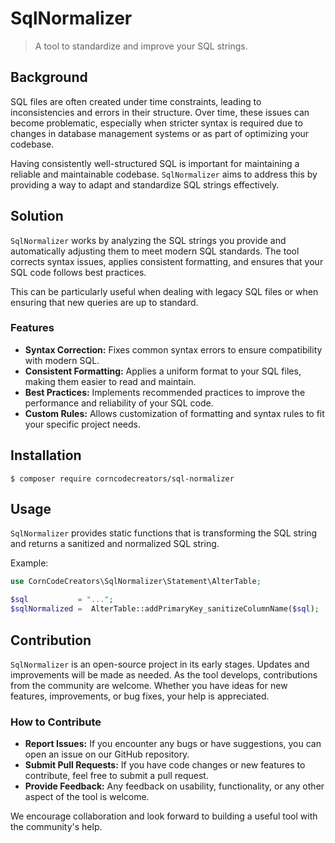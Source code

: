 # SqlNormalizer

> A tool to standardize and improve your SQL strings.

## Background
SQL files are often created under time constraints, leading to inconsistencies and errors in their structure. Over time, these issues can become problematic, especially when stricter syntax is required due to changes in database management systems or as part of optimizing your codebase.

Having consistently well-structured SQL is important for maintaining a reliable and maintainable codebase. `SqlNormalizer` aims to address this by providing a way to adapt and standardize SQL strings effectively.

## Solution
`SqlNormalizer` works by analyzing the SQL strings you provide and automatically adjusting them to meet modern SQL standards. The tool corrects syntax issues, applies consistent formatting, and ensures that your SQL code follows best practices.

This can be particularly useful when dealing with legacy SQL files or when ensuring that new queries are up to standard.

### Features
- **Syntax Correction:** Fixes common syntax errors to ensure compatibility with modern SQL.
- **Consistent Formatting:** Applies a uniform format to your SQL files, making them easier to read and maintain.
- **Best Practices:** Implements recommended practices to improve the performance and reliability of your SQL code.
- **Custom Rules:** Allows customization of formatting and syntax rules to fit your specific project needs.

## Installation
```shell
$ composer require corncodecreators/sql-normalizer
```

## Usage
`SqlNormalizer` provides static functions that is transforming the SQL string and returns a sanitized and normalized SQL string.

Example:

```php
use CornCodeCreators\SqlNormalizer\Statement\AlterTable;

$sql           = "...";
$sqlNormalized =  AlterTable::addPrimaryKey_sanitizeColumnName($sql);
```


## Contribution
`SqlNormalizer` is an open-source project in its early stages. Updates and improvements will be made as needed. As the tool develops, contributions from the community are welcome. Whether you have ideas for new features, improvements, or bug fixes, your help is appreciated.

### How to Contribute
- **Report Issues:** If you encounter any bugs or have suggestions, you can open an issue on our GitHub repository.
- **Submit Pull Requests:** If you have code changes or new features to contribute, feel free to submit a pull request.
- **Provide Feedback:** Any feedback on usability, functionality, or any other aspect of the tool is welcome.

We encourage collaboration and look forward to building a useful tool with the community's help.
